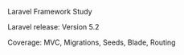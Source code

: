 Laravel Framework Study

Laravel release: Version 5.2

Coverage: MVC, Migrations, Seeds, Blade, Routing
